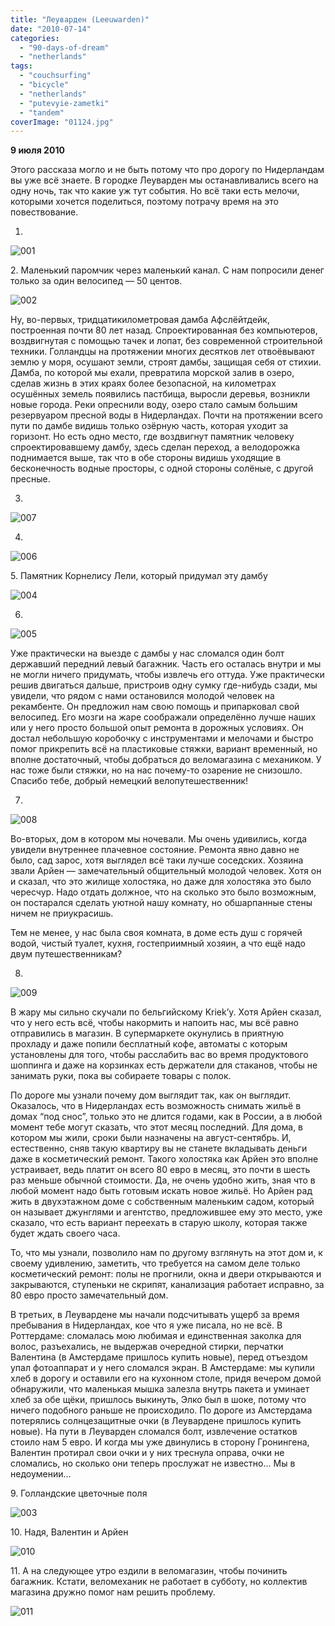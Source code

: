 ```yaml
---
title: "Леуварден (Leeuwarden)"
date: "2010-07-14"
categories: 
  - "90-days-of-dream"
  - "netherlands"
tags: 
  - "couchsurfing"
  - "bicycle"
  - "netherlands"
  - "putevyie-zametki"
  - "tandem"
coverImage: "01124.jpg"
---
```


**9 июля 2010**

Этого рассказа могло и не быть потому что про дорогу по Нидерландам вы уже всё знаете. В городке Леуварден мы останавливались всего на одну ночь, так что какие уж тут события. Но всё таки есть мелочи, которыми хочется поделиться, поэтому потрачу время на это повествование.

1.

![001](00127.jpg "001")

2\. Маленький паромчик через маленький канал. С нам попросили денег только за один велосипед — 50 центов.

![002](00226.jpg "002")

Ну, во-первых, тридцатикилометровая дамба Афслёйтдейк, построенная почти 80 лет назад. Спроектированная без компьютеров, воздвигнутая с помощью тачек и лопат, без современной строительной техники. Голландцы на протяжении многих десятков лет отвоёвывают землю у моря, осушают земли, строят дамбы, защищая себя от стихии. Дамба, по которой мы ехали, превратила морской залив в озеро, сделав жизнь в этих краях более безопасной, на километрах осушённых земель появились пастбища, выросли деревья, возникли новые города. Реки опреснили воду, озеро стало самым большим резервуаром пресной воды в Нидерландах. Почти на протяжении всего пути по дамбе видишь только озёрную часть, которая уходит за горизонт. Но есть одно место, где воздвигнут памятник человеку спроектировавшему дамбу, здесь сделан переход, а велодорожка поднимается выше, так что в обе стороны видишь уходящие в бесконечность водные просторы, с одной стороны солёные, с другой пресные.

3.

![007](00725.jpg "007")

4.

![006](00625.jpg "006")

5\. Памятник Корнелису Лели, который придумал эту дамбу

![004](00425.jpg "004")

6.

![005](00525.jpg "005")

Уже практически на выезде с дамбы у нас сломался один болт державший передний левый багажник. Часть его осталась внутри и мы не могли ничего придумать, чтобы извлечь его оттуда. Уже практически решив двигаться дальше, пристроив одну сумку где-нибудь сзади, мы увидели, что рядом с нами остановился молодой человек на рекамбенте. Он предложил нам свою помощь и припарковал свой велосипед. Его мозги на жаре соображали определённо лучше наших или у него просто большой опыт ремонта в дорожных условиях. Он достал небольшую коробочку с инструментами и мелочами и быстро помог прикрепить всё на пластиковые стяжки, вариант временный, но вполне достаточный, чтобы добраться до веломагазина с механиком. У нас тоже были стяжки, но на нас почему-то озарение не снизошло. Спасибо тебе, добрый немецкий велопутешественник!

7.

![008](00825.jpg "008")

Во-вторых, дом в котором мы ночевали. Мы очень удивились, когда увидели внутреннее плачевное состояние. Ремонта явно давно не было, сад зарос, хотя выглядел всё таки лучше соседских. Хозяина звали Арйен — замечательный общительный молодой человек. Хотя он и сказал, что это жилище холостяка, но даже для холостяка это было чересчур. Надо отдать должное, что на сколько это было возможным, он постарался сделать уютной нашу комнату, но обшарпанные стены ничем не приукрасишь.

Тем не менее, у нас была своя комната, в доме есть душ с горячей водой, чистый туалет, кухня, гостеприимный хозяин, а что ещё надо двум путешественникам?

8.

![009](00925.jpg "009")

В жару мы сильно скучали по бельгийскому Kriek’у. Хотя Арйен сказал, что у него есть всё, чтобы накормить и напоить нас, мы всё равно отправились в магазин. В супермаркете окунулись в приятную прохладу и даже попили бесплатный кофе, автоматы с которым установлены для того, чтобы расслабить вас во время продуктового шоппинга и даже на корзинках есть держатели для стаканов, чтобы не занимать руки, пока вы собираете товары с полок.

По дороге мы узнали почему дом выглядит так, как он выглядит. Оказалось, что в Нидерландах есть возможность снимать жильё в домах “под снос”, только это не длится годами, как в России, а в любой момент тебе могут сказать, что этот месяц последний. Для дома, в котором мы жили, сроки были назначены на август-сентябрь. И, естественно, сняв такую квартиру вы не станете вкладывать деньги даже в косметический ремонт. Такого холостяка как Арйен это вполне устраивает, ведь платит он всего 80 евро в месяц, это почти в шесть раз меньше обычной стоимости. Да, не очень удобно жить, зная что в любой момент надо быть готовым искать новое жильё. Но Арйен рад жить в двухэтажном доме с собственным маленьким садом, который он называет джунглями и агентство, предложившее ему это место, уже сказало, что есть вариант переехать в старую школу, которая также будет ждать своего часа.

То, что мы узнали, позволило нам по другому взглянуть на этот дом и, к своему удивлению, заметить, что требуется на самом деле только косметический ремонт: полы не прогнили, окна и двери открываются и закрываются, ступеньки не скрипят, канализация работает исправно, за 80 евро просто замечательный дом.

В третьих, в Леувардене мы начали подсчитывать ущерб за время пребывания в Нидерландах, кое что я уже писала, но не всё. В Роттердаме: сломалась мою любимая и единственная заколка для волос, разъехались, не выдержав очередной стирки, перчатки Валентина (в Амстердаме пришлось купить новые), перед отъездом упал фотоаппарат и у него сломался экран. В Амстердаме: мы купили хлеб в дорогу и оставили его на кухонном столе, придя вечером домой обнаружили, что маленькая мышка залезла внутрь пакета и уминает хлеб за обе щёки, пришлось выкинуть, Элко был в шоке, потому что ничего подобного раньше не происходило. По дороге из Амстердама потерялись солнцезащитные очки (в Леувардене пришлось купить новые). На пути в Леуварден сломался болт, извлечение остатков стоило нам 5 евро. И когда мы уже двинулись в сторону Гронингена, Валентин протирал свои очки и у них треснула оправа, очки не сломались, но сколько они теперь прослужат не известно... Мы в недоумении...

9\. Голландские цветочные поля

![003](00325.jpg "003")

10\. Надя, Валентин и Арйен

![010](01023.jpg "010")

11\. А на следующее утро ездили в веломагазин, чтобы починить багажник. Кстати, веломеханик не работает в субботу, но коллектив магазина дружно помог нам решить проблему.

![011](01124.jpg "011")
